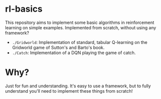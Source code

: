 # rl-basics
This repository aims to implement some basic algorithms in reinforcement learning on simple examples. Implemented from scratch, without using any framework?

- `./Gridworld`: Implementation of standard, tabular Q-learning on the Gridworld game of Sutton's and Barto's book.
- `./Catch`: Implementation of a DQN playing the game of catch.

# Why?
Just for fun and understanding. It's easy to use a framework, but to fully understand you'll need to implement these things from scratch!
